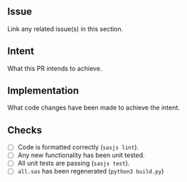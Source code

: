 ## Issue

Link any related issue(s) in this section.

## Intent

What this PR intends to achieve.

## Implementation

What code changes have been made to achieve the intent.

## Checks

- [ ] Code is formatted correctly (`sasjs lint`).
- [ ] Any new functionality has been unit tested.
- [ ] All unit tests are passing (`sasjs test`).
- [ ] `all.sas` has been regenerated (`python3 build.py`)
